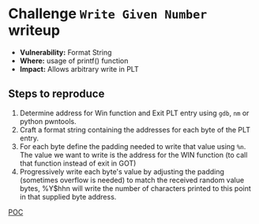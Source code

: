 # Challenge `Write Given Number` writeup

- **Vulnerability:** Format String
- **Where:** usage of printf() function
- **Impact:** Allows arbitrary write in PLT

## Steps to reproduce

1. Determine address for Win function and Exit PLT entry using `gdb`, `nm` or python pwntools.
1. Craft a format string containing the addresses for each byte of the PLT entry.
1. For each byte define the padding needed to write that value using `%n`. The value we want to write is the address for the WIN function (to call that function instead of exit in GOT)
1. Progressively write each byte's value by adjusting the padding (sometimes overflow is needed) to match the received random value bytes, %Y$hhn will write the number of characters printed to this point in that supplied byte address.

[POC](calling_functions_again.py)
